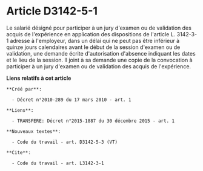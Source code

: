 # Article D3142-5-1

Le salarié désigné pour participer à un jury d'examen ou de validation des acquis de l'expérience en application des
dispositions de l'article L. 3142-3-1 adresse à l'employeur, dans un délai qui ne peut pas être inférieur à quinze jours
calendaires avant le début de la session d'examen ou de validation, une demande écrite d'autorisation d'absence indiquant les
dates et le lieu de la session. Il joint à sa demande une copie de la convocation à participer à un jury d'examen ou de
validation des acquis de l'expérience.

**Liens relatifs à cet article**

	**Créé par**:

	  - Décret n°2010-289 du 17 mars 2010 - art. 1

	**Liens**:

	  - TRANSFERE: Décret n°2015-1887 du 30 décembre 2015 - art. 1

	**Nouveaux textes**:

	  - Code du travail - art. D3142-5-3 (VT)

	**Cite**:

	  - Code du travail - art. L3142-3-1

